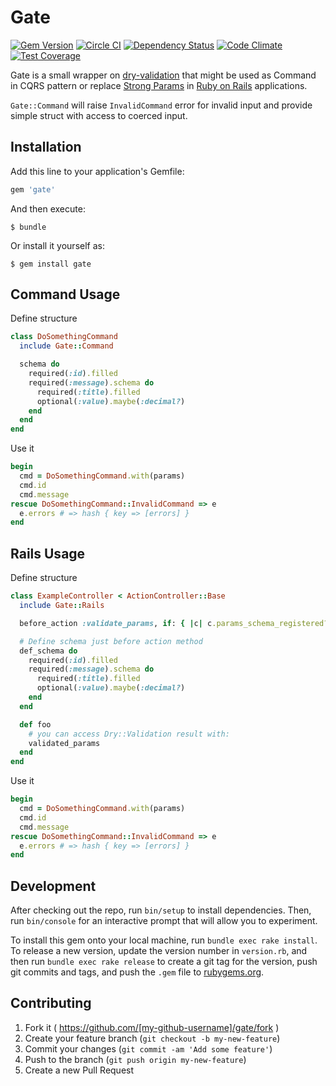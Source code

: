 # Gate

[![Gem Version](https://badge.fury.io/rb/gate.svg)](http://badge.fury.io/rb/gate)
[![Circle CI](https://circleci.com/gh/monterail/gate.svg?style=shield)](https://circleci.com/gh/monterail/gate)
[![Dependency Status](https://gemnasium.com/monterail/gate.svg)](https://gemnasium.com/monterail/gate)
[![Code Climate](https://codeclimate.com/github/monterail/gate/badges/gpa.svg)](https://codeclimate.com/github/monterail/gate)
[![Test Coverage](https://codeclimate.com/github/monterail/gate/badges/coverage.svg)](https://codeclimate.com/github/monterail/gate/coverage)

Gate is a small wrapper on [dry-validation](http://dry-rb.org/gems/dry-validation/) that might be used as Command in CQRS pattern or replace [Strong Params](http://api.rubyonrails.org/classes/ActionController/Parameters.html) in [Ruby on Rails](https://rubyonrails.org/) applications.

`Gate::Command` will raise `InvalidCommand` error for invalid input and provide simple struct with access to coerced input.

## Installation

Add this line to your application's Gemfile:

```ruby
gem 'gate'
```

And then execute:

    $ bundle

Or install it yourself as:

    $ gem install gate

## Command Usage

Define structure

```ruby
class DoSomethingCommand
  include Gate::Command

  schema do
    required(:id).filled
    required(:message).schema do
      required(:title).filled
      optional(:value).maybe(:decimal?)
    end
  end
end
```

Use it

```ruby
begin
  cmd = DoSomethingCommand.with(params)
  cmd.id
  cmd.message
rescue DoSomethingCommand::InvalidCommand => e
  e.errors # => hash { key => [errors] }
end
```

## Rails Usage

Define structure

```ruby
class ExampleController < ActionController::Base
  include Gate::Rails

  before_action :validate_params, if: { |c| c.params_schema_registered? }

  # Define schema just before action method
  def_schema do
    required(:id).filled
    required(:message).schema do
      required(:title).filled
      optional(:value).maybe(:decimal?)
    end
  end

  def foo
    # you can access Dry::Validation result with:
    validated_params
  end
end
```

Use it

```ruby
begin
  cmd = DoSomethingCommand.with(params)
  cmd.id
  cmd.message
rescue DoSomethingCommand::InvalidCommand => e
  e.errors # => hash { key => [errors] }
end
```


## Development

After checking out the repo, run `bin/setup` to install dependencies. Then, run `bin/console` for an interactive prompt that will allow you to experiment.

To install this gem onto your local machine, run `bundle exec rake install`. To release a new version, update the version number in `version.rb`, and then run `bundle exec rake release` to create a git tag for the version, push git commits and tags, and push the `.gem` file to [rubygems.org](https://rubygems.org).

## Contributing

1. Fork it ( https://github.com/[my-github-username]/gate/fork )
2. Create your feature branch (`git checkout -b my-new-feature`)
3. Commit your changes (`git commit -am 'Add some feature'`)
4. Push to the branch (`git push origin my-new-feature`)
5. Create a new Pull Request
